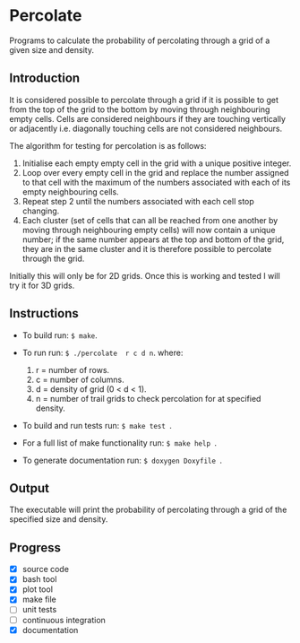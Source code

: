 # Percolate
Programs to calculate the probability of percolating through a grid of a given size and density.


## Introduction
It is considered possible to percolate through a grid if it is possible to get from the top of the grid to the bottom by moving through neighbouring empty cells. Cells are considered neighbours if they are touching vertically or adjacently i.e. diagonally touching cells are not considered neighbours.

The algorithm for testing for percolation is as follows:
1. Initialise each empty empty cell in the grid with a unique positive integer.
2. Loop over every empty cell in the grid and replace the number assigned to that cell with the maximum of the numbers associated with each of its empty neighbouring cells.
3. Repeat step 2 until the numbers associated with each cell stop changing. 
4. Each cluster (set of cells that can all be reached from one another by moving through neighbouring empty cells) will now contain a unique number; if the same number appears at the top and bottom of the grid, they are in the same cluster and it is therefore possible to percolate through the grid.   

Initially this will only be for 2D grids. Once this is working and tested I will try it for 3D grids.

## Instructions 

- To build run:  ```$ make```.
- To run run: ```$ ./percolate  r c d n```.
where: 
	1. r = number of rows.
	2. c = number of columns.
	3. d = density of grid (0 < d < 1).
	4. n = number of trail grids to check percolation for at specified density.

- To build and run tests run:  ```$ make test ```.
- For a full list of make functionality run: ```$ make help ```.
- To generate documentation run: ```$ doxygen Doxyfile ```.


## Output
The executable will print the probability of percolating through a grid of the specified size and density. 

## Progress
- [x] source code
- [x] bash tool
- [x] plot tool
- [x] make file
- [ ] unit tests
- [ ] continuous integration
- [x] documentation
